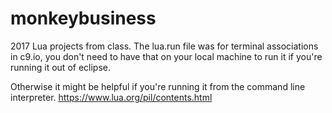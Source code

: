 # monkeybusiness
2017 Lua projects from class.
The lua.run file was for terminal associations in c9.io, you don't need to have that on your local machine to run it if you're running it out of eclipse.

Otherwise it might be helpful if you're running it from the command line interpreter.
https://www.lua.org/pil/contents.html
